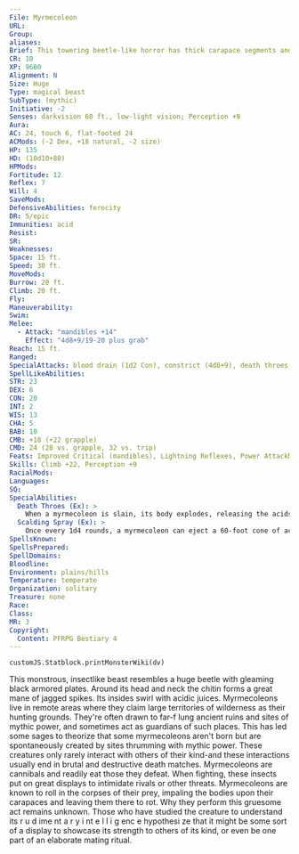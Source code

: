 ```yaml
---
File: Myrmecoleon
URL: 
Group: 
aliases: 
Brief: This towering beetle-like horror has thick carapace segments and massive mandibles that leak sizzling acid.
CR: 10
XP: 9600
Alignment: N
Size: Huge
Type: magical beast
SubType: (mythic)
Initiative: -2
Senses: darkvision 60 ft., low-light vision; Perception +9
Aura: 
AC: 24, touch 6, flat-footed 24
ACMods: (-2 Dex, +18 natural, -2 size)
HP: 135
HD: (10d10+80)
HPMods: 
Fortitude: 12
Reflex: 7
Will: 4
SaveMods: 
DefensiveAbilities: ferocity
DR: 5/epic
Immunities: acid
Resist: 
SR: 
Weaknesses: 
Space: 15 ft.
Speed: 30 ft.
MoveMods: 
Burrow: 20 ft.
Climb: 20 ft.
Fly: 
Maneuverability: 
Swim: 
Melee: 
  - Attack: "mandibles +14"
    Effect: "4d8+9/19-20 plus grab"
Reach: 15 ft.
Ranged: 
SpecialAttacks: blood drain (1d2 Con), constrict (4d8+9), death throes, mythic power (3/day, surge +1d6), scalding spray, trample (2d8+9, DC 21)
SpellLikeAbilities: 
STR: 23
DEX: 6
CON: 20
INT: 2
WIS: 13
CHA: 5
BAB: 10
CMB: +18 (+22 grapple)
CMD: 24 (28 vs. grapple, 32 vs. trip)
Feats: Improved Critical (mandibles), Lightning Reflexes, Power AttackM, Shatter Defenses, Weapon FocusM (mandibles)
Skills: Climb +22, Perception +9
RacialMods: 
Languages: 
SQ: 
SpecialAbilities:
  Death Throes (Ex): >
    When a myrmecoleon is slain, its body explodes, releasing the acids that churn within it. All creatures within a 20-foot-radius burst take 4d8 acid damage (Reflex DC 20 half). The save DC is Constitution-based.
  Scalding Spray (Ex): >
    Once every 1d4 rounds, a myrmecoleon can eject a 60-foot cone of acidic chemicals from its mouth. Creatures caught in the blast take 8d6 points of acid damage and are blinded for 10 minutes (Reflex DC 20 half damage and negates blindness). Following the initial blast, the chemicals vaporize into a thick and noxious cloud 20 feet high with a 40-foot radius. Within the cloud, all sight is obscured beyond 5 feet. Furthermore, any living creature within the area of effect must succeed at a DC 20 Fortitude save or become nauseated for as long as it remains in the cloud and for 1d4+1 rounds after it leaves the cloud. Any creature that succeeds at its save but remains in the cloud must continue to save each round on the myrmecoleon's turn. This is a poison effect. The save DCs for this ability are Constitution-based.
SpellsKnown: 
SpellsPrepared: 
SpellDomains: 
Bloodline: 
Environment: plains/hills
Temperature: temperate
Organization: solitary
Treasure: none
Race: 
Class: 
MR: 3
Copyright:
  Content: PFRPG Bestiary 4
---
```

```dataviewjs
customJS.Statblock.printMonsterWiki(dv)
```
This monstrous, insectlike beast resembles a huge beetle with gleaming black armored plates. Around its head and neck the chitin forms a great mane of jagged spikes. Its insides swirl with acidic juices. Myrmecoleons live in remote areas where they claim large territories of wilderness as their hunting grounds. They're often drawn to far-f lung ancient ruins and sites of mythic power, and sometimes act as guardians of such places. This has led some sages to theorize that some myrmecoleons aren't born but are spontaneously created by sites thrumming with mythic power. These creatures only rarely interact with others of their kind-and these interactions usually end in brutal and destructive death matches. Myrmecoleons are cannibals and readily eat those they defeat. When fighting, these insects put on great displays to intimidate rivals or other threats. Myrmecoleons are known to roll in the corpses of their prey, impaling the bodies upon their carapaces and leaving them there to rot. Why they perform this gruesome act remains unknown. Those who have studied the creature to understand its r u d ime nt a r y i nt e l l i g enc e hypothesi ze that it might be some sort of a display to showcase its strength to others of its kind, or even be one part of an elaborate mating ritual.
